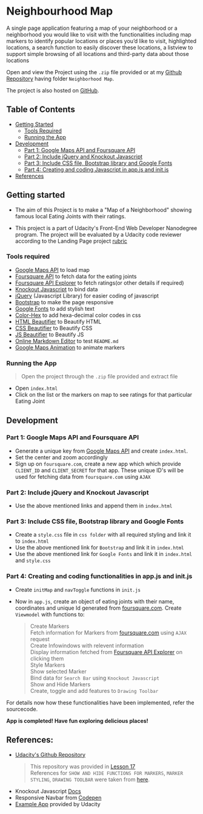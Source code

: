 # Neighbourhood Map

A single page application featuring a map of your neighborhood or a neighborhood you would like to visit with the functionalities including map markers to identify popular locations or places you’d like to visit, highlighted locations, a search function to easily discover these locations, a listview to support simple browsing of all locations and third-party data about those locations

Open and view the Project using the `.zip` file provided or at my [Github Repository](https://github.com/madhur-taneja/Front-End-Projects) having folder `Neighborhood Map`.

The project is also hosted on [GitHub](https://madhur-taneja.github.io/Neighborhood-Map/).

## Table of Contents

- [Getting Started](#getting-started)
	- [Tools Required](#tools-required)
  - [Running the App](#running-the-app)
- [Development](#development)
  - [Part 1: Google Maps API and Foursquare API](#part-1-google-maps-api-and-foursquare-api)
  - [Part 2: Include jQuery and Knockout Javascript](#part-2-include-jquery-and-knockout-javascript)
  - [Part 3: Include CSS file, Bootstrap library and Google Fonts](#part-3-include-css-file-bootstrap-library-and-google-fonts)
  - [Part 4: Creating and coding Javascript in app.js and init.js](#part-4-creating-and-coding-javascript-in-appjs-and-initjs)
- [References](#references)

## Getting started

* The aim of this Project is to make a "Map of a Neighborhood" showing famous local Eating Joints with their ratings.

* This project is a part of Udacity's Front-End Web Developer Nanodegree program. The project will be evaluated by a Udacity code reviewer according to the Landing Page project [rubric](https://review.udacity.com/#!/projects/2711658591/rubric)

### Tools required

* [Google Maps API](https://developers.google.com/maps/web/) to load map
* [Foursquare API](https://foursquare.com/developers/app/XQ2I0ONGSSVL1DYQYSK2Q0ERIM5ASTRANA5FRG41HTTXVKQB) to fetch data for the eating joints
* [Foursquare API Explorer] to fetch ratings(or other details if required)
* [Knockout Javascript](http://knockoutjs.com/downloads/knockout-3.4.2.js) to bind data
* [jQuery](https://code.jquery.com/jquery-3.2.1.min.js) (Javascript Library) for easier coding of javascript
* [Bootstrap](https://maxcdn.bootstrapcdn.com/bootstrap/3.3.7/css/bootstrap.min.css) to make the page responsive
* [Google Fonts](https://fonts.google.com/specimen/Pacifico?selection.family=Pacifico) to add stylish text
* [Color-Hex](http://www.color-hex.com/) to add hexa-decimal color codes in css
* [HTML Beautifier](http://www.freeformatter.com/html-formatter.html) to Beautify HTML
* [CSS Beautifier](http://www.freeformatter.com/css-beautifier.html) to Beautify CSS
* [JS Beautifier](http://www.freeformatter.com/javascript-beautifier.html) to Beautify JS
* [Online Markdown Editor](http://dillinger.io/) to test `README.md`
* [Google Maps Animation](https://developers.google.com/maps/documentation/javascript/examples/marker-animations) to animate markers

### Running the App

> Open the project through the `.zip` file provided and extract file
  * Open `index.html`
  * Click on the list or the markers on map to see ratings for that particular Eating Joint

## Development

### Part 1: Google Maps API and Foursquare API
* Generate a unique key from [Google Maps API](https://developers.google.com/maps/web/) and create `index.html`.
* Set the center and zoom accordingly
* Sign up on `foursquare.com`, create a new app which which provide `CLIENT_ID` and `CLIENT_SECRET` for that app. These unique ID's will be used for fetching data from `foursquare.com` using `AJAX`

### Part 2: Include jQuery and Knockout Javascript
* Use the above mentioned links and append them in `index.html`

### Part 3: Include CSS file, Bootstrap library and Google Fonts
* Create a `style.css` file in `css folder` with all required styling and link it to `index.html`
* Use the above mentioned link for `Bootstrap` and link it in `index.html`
* Use the above mentioned link for `Google Fonts` and link it in `index.html` and `style.css`

### Part 4: Creating and coding functionalities in app.js and init.js
* Create `initMap` and `navToggle` functions in `init.js`

* Now in `app.js`, create an object of eating joints with their name, coordinates and unique Id generated from [foursquare.com]. Create `Viewmodel` with functions to:
  > Create Markers <br>
    Fetch information for Markers from [foursquare.com] using `AJAX` request <br>
    Create Infowindows with relevent information <br>
    Display information fetched from [Foursquare API Explorer] on clicking them <br>
    Style Markers <br>
    Show selected Marker <br>
    Bind data for `Search Bar` using `Knockout Javascript` <br>
    Show and Hide Markers <br>
    Create, toggle and add features to `Drawing Toolbar` <br>

For details now how these functionalities have been implemented, refer the sourcecode. 

**App is completed! Have fun exploring delicious places!**

## References:
* [Udacity's Github Repository](https://github.com/udacity/ud864)
  > This repository was provided in [Lesson 17](https://classroom.udacity.com/nanodegrees/nd001/parts/e87c34bf-a9c0-415f-b007-c2c2d7eead73/modules/4fd8d440-9428-4de7-93c0-4dca17a36700/lessons/8304370457/concepts/83122494440923) <br>
  References for `SHOW AND HIDE FUNCTIONS FOR MARKERS`, `MARKER STYLING`, `DRAWING TOOLBAR` were taken from [here](https://github.com/udacity/ud864/blob/master/Project_Code_7_Drawing.html). <br>
* Knockout Javascript [Docs](http://knockoutjs.com/documentation/event-binding.html)
* Responsive Navbar from [Codepen](https://codepen.io/simoberny/pen/pJZJQY)
* [Example App](https://github.com/udacity/fend-office-hours/tree/master/Javascript%20Design%20Patterns/P5%20Project%20Overview) provided by Udacity 

[foursquare.com]: <https://foursquare.com/explore?mode=url&ne=28.596279%2C77.060477&q=Food&sw=28.585784%2C77.045778)>
[Foursquare API Explorer]: <https://developer.foursquare.com/docs/explore#req=venues/50d6d789498ee282996ddce4>
